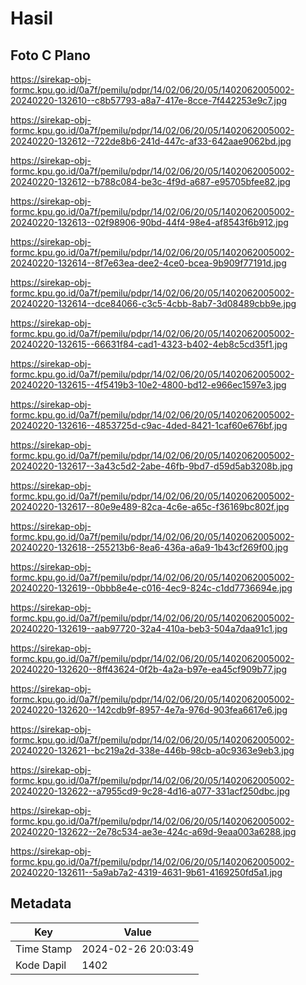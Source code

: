 # Hasil

## Foto C Plano

https://sirekap-obj-formc.kpu.go.id/0a7f/pemilu/pdpr/14/02/06/20/05/1402062005002-20240220-132610--c8b57793-a8a7-417e-8cce-7f442253e9c7.jpg

https://sirekap-obj-formc.kpu.go.id/0a7f/pemilu/pdpr/14/02/06/20/05/1402062005002-20240220-132612--722de8b6-241d-447c-af33-642aae9062bd.jpg

https://sirekap-obj-formc.kpu.go.id/0a7f/pemilu/pdpr/14/02/06/20/05/1402062005002-20240220-132612--b788c084-be3c-4f9d-a687-e95705bfee82.jpg

https://sirekap-obj-formc.kpu.go.id/0a7f/pemilu/pdpr/14/02/06/20/05/1402062005002-20240220-132613--02f98906-90bd-44f4-98e4-af8543f6b912.jpg

https://sirekap-obj-formc.kpu.go.id/0a7f/pemilu/pdpr/14/02/06/20/05/1402062005002-20240220-132614--8f7e63ea-dee2-4ce0-bcea-9b909f77191d.jpg

https://sirekap-obj-formc.kpu.go.id/0a7f/pemilu/pdpr/14/02/06/20/05/1402062005002-20240220-132614--dce84066-c3c5-4cbb-8ab7-3d08489cbb9e.jpg

https://sirekap-obj-formc.kpu.go.id/0a7f/pemilu/pdpr/14/02/06/20/05/1402062005002-20240220-132615--66631f84-cad1-4323-b402-4eb8c5cd35f1.jpg

https://sirekap-obj-formc.kpu.go.id/0a7f/pemilu/pdpr/14/02/06/20/05/1402062005002-20240220-132615--4f5419b3-10e2-4800-bd12-e966ec1597e3.jpg

https://sirekap-obj-formc.kpu.go.id/0a7f/pemilu/pdpr/14/02/06/20/05/1402062005002-20240220-132616--4853725d-c9ac-4ded-8421-1caf60e676bf.jpg

https://sirekap-obj-formc.kpu.go.id/0a7f/pemilu/pdpr/14/02/06/20/05/1402062005002-20240220-132617--3a43c5d2-2abe-46fb-9bd7-d59d5ab3208b.jpg

https://sirekap-obj-formc.kpu.go.id/0a7f/pemilu/pdpr/14/02/06/20/05/1402062005002-20240220-132617--80e9e489-82ca-4c6e-a65c-f36169bc802f.jpg

https://sirekap-obj-formc.kpu.go.id/0a7f/pemilu/pdpr/14/02/06/20/05/1402062005002-20240220-132618--255213b6-8ea6-436a-a6a9-1b43cf269f00.jpg

https://sirekap-obj-formc.kpu.go.id/0a7f/pemilu/pdpr/14/02/06/20/05/1402062005002-20240220-132619--0bbb8e4e-c016-4ec9-824c-c1dd7736694e.jpg

https://sirekap-obj-formc.kpu.go.id/0a7f/pemilu/pdpr/14/02/06/20/05/1402062005002-20240220-132619--aab97720-32a4-410a-beb3-504a7daa91c1.jpg

https://sirekap-obj-formc.kpu.go.id/0a7f/pemilu/pdpr/14/02/06/20/05/1402062005002-20240220-132620--8ff43624-0f2b-4a2a-b97e-ea45cf909b77.jpg

https://sirekap-obj-formc.kpu.go.id/0a7f/pemilu/pdpr/14/02/06/20/05/1402062005002-20240220-132620--142cdb9f-8957-4e7a-976d-903fea6617e6.jpg

https://sirekap-obj-formc.kpu.go.id/0a7f/pemilu/pdpr/14/02/06/20/05/1402062005002-20240220-132621--bc219a2d-338e-446b-98cb-a0c9363e9eb3.jpg

https://sirekap-obj-formc.kpu.go.id/0a7f/pemilu/pdpr/14/02/06/20/05/1402062005002-20240220-132622--a7955cd9-9c28-4d16-a077-331acf250dbc.jpg

https://sirekap-obj-formc.kpu.go.id/0a7f/pemilu/pdpr/14/02/06/20/05/1402062005002-20240220-132622--2e78c534-ae3e-424c-a69d-9eaa003a6288.jpg

https://sirekap-obj-formc.kpu.go.id/0a7f/pemilu/pdpr/14/02/06/20/05/1402062005002-20240220-132611--5a9ab7a2-4319-4631-9b61-4169250fd5a1.jpg


## Metadata

| Key        | Value               |
| ---------- | ------------------- |
| Time Stamp | 2024-02-26 20:03:49 |
| Kode Dapil | 1402                |



